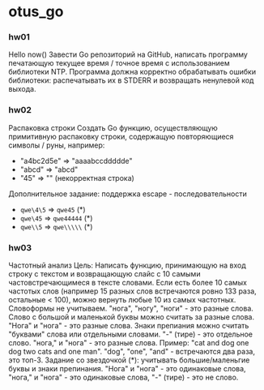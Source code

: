 # otus_go

### hw01
Hello now()
Завести Go репозиторий на GitHub, написать программу печатающую текущее время / точное 
время с использованием библиотеки NTP.
Программа должна корректно обрабатывать ошибки библиотеки: распечатывать их в STDERR и 
возвращать ненулевой код выхода.

### hw02
Распаковка строки
Создать Go функцию, осуществляющую примитивную распаковку строки, содержащую повторяющиеся 
символы / руны, например:

* "a4bc2d5e" => "aaaabccddddde"
* "abcd" => "abcd"
* "45" => "" (некорректная строка)

Дополнительное задание: поддержка escape - последовательности
* `qwe\4\5` => `qwe45` (*)
* `qwe\45` => `qwe44444` (*)
* `qwe\\5` => `qwe\\\\\` (*)

### hw03
Частотный анализ
Цель: Напиcать функцию, принимающую на вход строку с текстом и возвращающую слайс с 10 
самыми частовстречающимеся в тексте словами. Если есть более 10 самых частотых слов 
(например 15 разных слов встречаются ровно 133 раза, остальные < 100), можно вернуть любые 
10 из самых частотных. Словоформы не учитываем. "нога", "ногу", "ноги" - это разные слова. 
Слово с большой и маленькой буквы можно считать за разные слова. "Нога" и "нога" - это разные 
слова. Знаки препиания можно считать "буквами" слова или отдельными словами. "-" (тире) - 
это отдельное слово. "нога," и "нога" - это разные слова. 
Пример: "cat and dog one dog two cats and one man". "dog", "one", "and" - 
встречаются два раза, это топ-3. 
Задание со звездочкой (*): учитывать большие/маленьгие буквы и знаки препинания. 
"Нога" и "нога" - это одинаковые слова, "нога," и "нога" - это одинаковые слова, "-" (тире) - 
это не слово.
